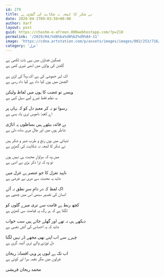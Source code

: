 ```yaml
---
id: 279
title: نے شکر کا لمحہ نہ شکایت کی گھڑی ہے
date: 2020-04-1T09:03:56+00:00
author: Xarf
layout: post
guid: https://chashm-e-afreen.000webhostapp.com/?p=218
permalink: '/2029/04/%d8%ba%d8%b2%d9%84-11'
image: 'https://cdna.artstation.com/p/assets/images/images/002/253/716/large/hakob-minasian-ancient-templeb.jpg?1459359638'
category: 'غزل'
---
```

غمگین فضاؤں میں یہی بات لکھی ہے<br/>
گلشن کی ہواؤں میں ابھی تیری کمی ہے<br/>
<br/>
اک لہر خموشی کی ہے اک وہ! کی لڑی ہے<br/>
الجھن میں ہوں کیا داد ہے کیا داد رسی ہے<br/>
<br/>
ویسے تو غضب کا ہوں میں لفاظ ولیکن<br/>
یہ نظم فقط تیرے لیے سہل کہی ہے<br/>
<br/>
رسوا تو نہ کر معبدِ دل کو کہ یہاں پر<br/>
اے کعبۂ ناموس تری یاد بسی ہے<br/>
<br/>
بے فائدہ بیٹھے ہیں بساطوں پہ اناڑی<br/>
شاطر ہوں میں اور چال مری سادہ دلی ہے<br/>
<br/>
تنہائی میں یوں رنج و طرب شیر و شکر ہیں<br/>
نے شکر کا لمحہ نہ شکایت کی گھڑی ہے<br/>
<br/>
میں وہ کہ سزاوارِ محبت ہی نہیں ہوں<br/>
تو وہ کہ ترا ذکر بڑی بے ادبی ہے<br/>
<br/>
ناپید تغزل کا جو عنصر ہے غزل میں<br/>
شاید یہ محبت سے مری بے غرضی ہے<br/>
<br/>
اک لفظ کہ در دامِ سرِ نطق نہ آئے<br/>
انسان کی تفسیر سبھی اس میں چھپی ہے<br/>
<br/>
کچھ ربط ہے قامت سے تری میرے گلوں کو<br/>
لگتا ہے کہ ہر رگ پہ قیامت سی کھڑی ہے<br/>
<br/>
دیکھے ہی نہ تھے اور گھلے جاتے ہیں سب خواب<br/>
شاید کہ یہ احساس کی آتش نفسی ہے<br/>
<br/>
چہرے سے اب اپنے بھی مجھے ڈر نہیں لگتا<br/>
دل توڑنے والے تری آئینہ گری ہے<br/>
<br/>
اب تک ہے لبوں پر وہی افسانۂ ریحان<br/>
غزلوں میں مگر نغمہ سرا اور کوئی ہے<br/>
<br/>
محمد ریحان قریشی
